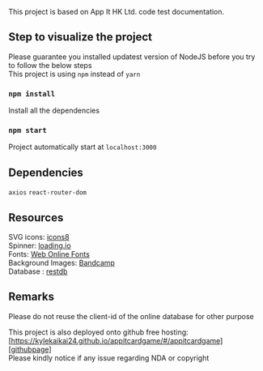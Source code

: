 This project is based on App It HK Ltd. code test documentation.

## Step to visualize the project

Please guarantee you installed updatest version of NodeJS before you try to follow the below steps  
This project is using `npm` instead of `yarn`

### `npm install`

Install all the dependencies

### `npm start`

Project automatically start at `localhost:3000`

## Dependencies

`axios` `react-router-dom`

## Resources

SVG icons: [icons8][icons8site]  
Spinner: [loading.io][loadingio]  
Fonts: [Web Online Fonts][webonlinefonts]  
Background Images: [Bandcamp][bandcamp]  
Database : [restdb][restdbsite]

## Remarks

Please do not reuse the client-id of the online database for other purpose

This project is also deployed onto github free hosting: [https://kylekaikai24.github.io/appitcardgame/#/appitcardgame][githubpage]  
Please kindly notice if any issue regarding NDA or copyright

[icons8site]: https://icons8.com/icons/
[webonlinefonts]: https://www.onlinewebfonts.com/download/6c231d42868e5c7826ac7c8607d428cb
[bandcamp]: https://daily.bandcamp.com/lists/outer-space-ambient-list
[restdbsite]: restdb.io
[githubpage]: https://kylekaikai24.github.io/appitcardgame/#/appitcardgame
[loadingio]: https://loading.io/
